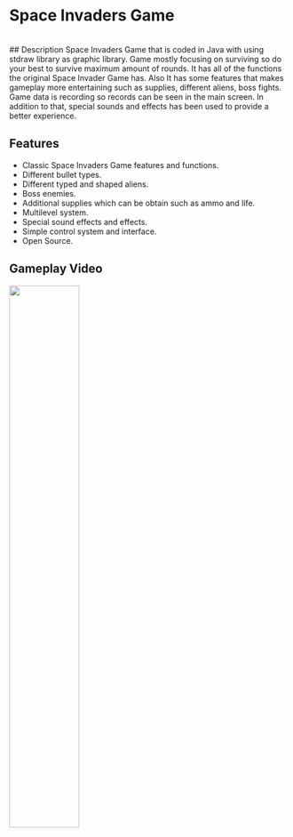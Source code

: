 # Space Invaders Game
<br>
## Description
 Space Invaders Game that is coded in Java with using stdraw library as graphic library. Game mostly focusing on surviving so do your best to survive maximum amount of rounds. It has all of the functions the original Space Invader Game has. Also It has some features that makes gameplay more entertaining such as supplies, different aliens, boss fights. Game data is recording so records can be seen in the main screen. In addition to that, special sounds and effects has been used to provide a better experience.

## Features
- Classic Space Invaders Game features and functions.
- Different bullet types.
- Different typed and shaped aliens.
- Boss enemies.
- Additional supplies which can be obtain such as ammo and life.
- Multilevel system.
- Special sound effects and effects.
- Simple control system and interface.
- Open Source.

## Gameplay Video
[<img src="https://i.imgur.com/gRJlpgO.png" width="50%">](https://www.youtube.com/watch?v=nlXg_vLNsQA&t=3s)
